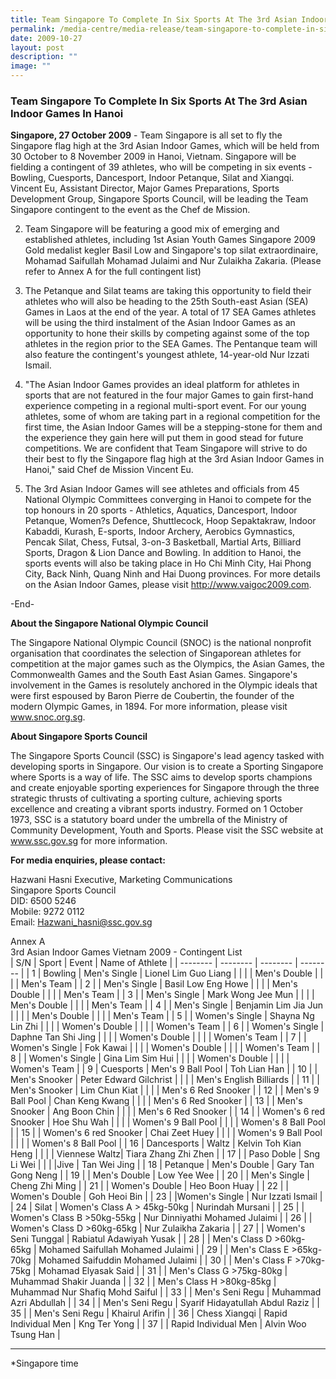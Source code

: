 ```yaml
---
title: Team Singapore To Complete In Six Sports At The 3rd Asian Indoor Games In Hanoi
permalink: /media-centre/media-release/team-singapore-to-complete-in-six-sports-at-the-3rd-asian-indoor-games/
date: 2009-10-27
layout: post
description: ""
image: ""
---
```

### **Team Singapore To Complete In Six Sports At The 3rd Asian Indoor Games In Hanoi**

**Singapore, 27 October 2009** - Team Singapore is all set to fly the Singapore flag high at the 3rd Asian Indoor Games, which will be held from 30 October to 8 November 2009 in Hanoi, Vietnam. Singapore will be fielding a contingent of 39 athletes, who will be competing in six events - Bowling, Cuesports, Dancesport, Indoor Petanque, Silat and Xiangqi. Vincent Eu, Assistant Director, Major Games Preparations, Sports Development Group, Singapore Sports Council, will be leading the Team Singapore contingent to the event as the Chef de Mission.

2. Team Singapore will be featuring a good mix of emerging and established athletes, including 1st Asian Youth Games Singapore 2009 Gold medalist kegler Basil Low and Singapore's top silat extraordinaire, Mohamad Saifullah Mohamad Julaimi and Nur Zulaikha Zakaria. (Please refer to Annex A for the full contingent list)

3. The Petanque and Silat teams are taking this opportunity to field their athletes who will also be heading to the 25th South-east Asian (SEA) Games in Laos at the end of the year. A total of 17 SEA Games athletes will be using the third instalment of the Asian Indoor Games as an opportunity to hone their skills by competing against some of the top athletes in the region prior to the SEA Games. The Pentanque team will also feature the contingent's youngest athlete, 14-year-old Nur Izzati Ismail.

4. "The Asian Indoor Games provides an ideal platform for athletes in sports that are not featured in the four major Games to gain first-hand experience competing in a regional multi-sport event. For our young athletes, some of whom are taking part in a regional competition for the first time, the Asian Indoor Games will be a stepping-stone for them and the experience they gain here will put them in good stead for future competitions. We are confident that Team Singapore will strive to do their best to fly the Singapore flag high at the 3rd Asian Indoor Games in Hanoi," said Chef de Mission Vincent Eu.

5. The 3rd Asian Indoor Games will see athletes and officials from 45 National Olympic Committees converging in Hanoi to compete for the top honours in 20 sports - Athletics, Aquatics, Dancesport, Indoor Petanque, Women?s Defence, Shuttlecock, Hoop Sepaktakraw, Indoor Kabaddi, Kurash, E-sports, Indoor Archery, Aerobics Gymnastics, Pencak Silat, Chess, Futsal, 3-on-3 Basketball, Martial Arts, Billiard Sports, Dragon & Lion Dance and Bowling. In addition to Hanoi, the sports events will also be taking place in Ho Chi Minh City, Hai Phong City, Back Ninh, Quang Ninh and Hai Duong provinces. For more details on the Asian Indoor Games, please visit http://www.vaigoc2009.com.

-End-

**About the Singapore National Olympic Council**

The Singapore National Olympic Council (SNOC) is the national nonprofit organisation that coordinates the selection of Singaporean athletes for competition at the major games such as the Olympics, the Asian Games, the Commonwealth Games and the South East Asian Games. Singapore's involvement in the Games is resolutely anchored in the Olympic ideals that were first espoused by Baron Pierre de Coubertin, the founder of the modern Olympic Games, in 1894. For more information, please visit www.snoc.org.sg.

**About Singapore Sports Council**

The Singapore Sports Council (SSC) is Singapore's lead agency tasked with developing sports in Singapore. Our vision is to create a Sporting Singapore where Sports is a way of life. The SSC aims to develop sports champions and create enjoyable sporting experiences for Singapore through the three strategic thrusts of cultivating a sporting culture, achieving sports excellence and creating a vibrant sports industry. Formed on 1 October 1973, SSC is a statutory board under the umbrella of the Ministry of Community Development, Youth and Sports. Please visit the SSC website at www.ssc.gov.sg for more information.

**For media enquiries, please contact:**

Hazwani Hasni Executive, Marketing Communications
<br>
Singapore Sports Council
<br>
DID: 6500 5246
<br>
Mobile: 9272 0112
<br>
Email: [Hazwani_hasni@ssc.gov.sg](mailto:Hazwani_hasni@ssc.gov.sg)

Annex A
<br>
3rd Asian Indoor Games Vietnam 2009 - Contingent List
<br>
| S/N | Sport | Event | Name of Athlete |
| -------- | -------- | -------- | -------- |
| 1 | Bowling | Men's Single | Lionel Lim Guo Liang |
|  |  | Men's Double |
|  |  | Men's Team |
| 2 |  | Men's Single | Basil Low Eng Howe |
|  |  | Men's Double |
|  |  | Men's Team |
| 3 |  | Men's Single | Mark Wong Jee Mun |
|  |  | Men's Double |
|  |  | Men's Team |
| 4 |  | Men's Single | Benjamin Lim Jia Jun |
|  |  | Men's Double |
|  |  | Men's Team |
| 5 |  | Women's Single | Shayna Ng Lin Zhi |
|  |  | Women's Double |
|  |  | Women's Team |
| 6 |  | Women's Single | Daphne Tan Shi Jing |
|  |  | Women's Double |
|  |  | Women's Team |
| 7 |  | Women's Single | Fok Kawai |
|  |  | Women's Double |
|  |  | Women's Team |
| 8 |  | Women's Single | Gina Lim Sim Hui |
|  |  | Women's Double |
|  |  | Women's Team |
| 9 | Cuesports | Men's 9 Ball Pool | Toh Lian Han |
| 10 |  | Men's Snooker | Peter Edward Gilchrist |
|  |  | Men's English Billiards |
| 11 |  | Men's Snooker | Lim Chun Kiat |
|  |  | Men's 6 Red Snooker |
| 12 |  | Men's 9 Ball Pool | Chan Keng Kwang |
|  |  | Men's 6 Red Snooker |
| 13 |  | Men's Snooker | Ang Boon Chin |
|  |  | Men's 6 Red Snooker |
| 14 |  | Women's 6 red Snooker | Hoe Shu Wah |
|  |  | Women's 9 Ball Pool |
|  |  | Women's 8 Ball Pool |
| 15 |  | Women's 6 red Snooker | Chai Zeet Huey |
|  |  | Women's 9 Ball Pool |
|  |  | Women's 8 Ball Pool |
| 16 | Dancesports | Waltz | Kelvin Toh Kian Heng |
| | | Viennese Waltz| Tiara Zhang Zhi Zhen |
| 17 | | Paso Doble | Sng Li Wei |
| | |Jive | Tan Wei Jing |
| 18 | Petanque | Men's Double | Gary Tan Gong Neng |
| 19 | | Men's Double | Low Yee Wee |
| 20 | | Men's Single | Cheng Zhi Ming |
| 21 | | Women's Double | Heo Boon Huay |
| 22 | | Women's Double | Goh Heoi Bin |
| 23 | |Women's Single | Nur Izzati Ismail |
| 24 | Silat | Women's Class A > 45kg-50kg | Nurindah Mursani |
| 25 | | Women's Class B >50kg-55kg | Nur Dinniyathi Mohamed Julaimi |
| 26 | | Women's Class D >60kg-65kg | Nur Zulaikha Zakaria |
| 27 | | Women's Seni Tunggal | Rabiatul Adawiyah Yusak |
| 28 | | Men's Class D >60kg-65kg | Mohamed Saifullah Mohamed Julaimi |
| 29 | | Men's Class E >65kg-70kg | Mohamed Saifuddin Mohamed Julaimi |
| 30 | | Men's Class F >70kg-75kg | Mohamad Elyasak Said |
| 31 | | Men's Class G >75kg-80kg | Muhammad Shakir Juanda |
| 32 | | Men's Class H >80kg-85kg | Muhammad Nur Shafiq Mohd Saiful |
| 33 | | Men's Seni Regu | Muhammad Azri Abdullah |
| 34 | | Men's Seni Regu | Syarif Hidayatullah Abdul Raziz |
| 35 | | Men's Seni Regu | Khairul Arifin |
| 36 | Chess Xiangqi | Rapid Individual Men | Kng Ter Yong |
| 37 | | Rapid Individual Men | Alvin Woo Tsung Han |
________________________________________________
*Singapore time